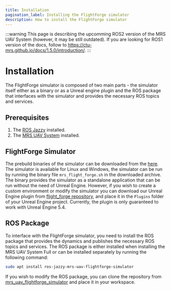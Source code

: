 ```yaml
---
title: Installation
pagination_label: Installing the FlightForge simulator
description: How to install the FlightForge simulator
---
```


:::warning
This page is describing the upcomming ROS2 version of the MRS UAV System (however, it may be still outdated). If you are looking for ROS1 version of the docs, follow to https://ctu-mrs.github.io/docs/1.5.0/introduction/.
:::

# Installation

The FlightForge simulator is composed of two main parts - the simulator itself either as a binary or as a Unreal engine plugin and the ROS package that interfaces with the simulator and provides the necessary ROS topics and services.

## Prerequisites

1. The [ROS Jazzy](https://docs.ros.org/en/jazzy/Installation/Ubuntu-Install-Debs.html) installed.
2. The [MRS UAV System](https://github.com/ctu-mrs/mrs_uav_system/tree/ros2) installed.

## FlightForge Simulator 

The prebuild binaries of the simulator can be downloaded from the [here](https://nasmrs.felk.cvut.cz/index.php/s/MnGARsSwnpeVy5z). 
The simulator is available for Linux and Windows, the simulator can be run by running the binary file `mrs_flight_forge.sh` in the downloaded archive.
The binary provides the simulator as a standalone application that can be run without the need of Unreal Engine.
However, if you wish to create a custom environment or modify the simulator you can download our Unreal Engine plugin from [flight_forge repository](https://github.com/ctu-mrs/flight_forge/), and place it in the `Plugins` folder of your Unreal Engine project.
Currently, the plugin is only guaranteed to work with Unreal Engine 5.4.

## ROS Package

To interface with the FlightForge simulator, you need to install the ROS package that provides the dynamics and publishes the necessary ROS topics and services.
The ROS package is either installed when installing the MRS UAV System Full or can be installed separately by running the following command:

```bash
sudo apt install ros-jazzy-mrs-uav-flightforge-simulator
```

If you wish to modify the ROS package, you can clone the repository from [mrs_uav_flightforge_simulator](https://github.com/ctu-mrs/mrs_uav_flightforge_simulator/tree/ros2) and place it in your workspace.
